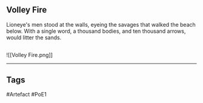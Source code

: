 ## Volley Fire
Lioneye's men stood at the walls,
eyeing the savages that walked the beach below.
With a single word,
a thousand bodies, and ten thousand arrows,
would litter the sands.
##
![[Volley Fire.png]]

---
## Tags
#Artefact
#PoE1